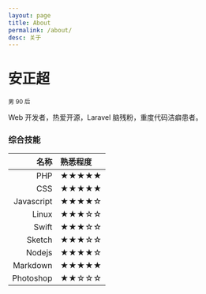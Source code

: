 ```yaml
---
layout: page
title: About
permalink: /about/
desc: 关于
---
```


安正超
===
<small>男 90 后</small>

Web 开发者，热爱开源，Laravel 脑残粉，重度代码洁癖患者。

### 综合技能

| 名称 | 熟悉程度
|--:|:--|
| PHP | ★★★★★ |
| CSS | ★★★★★ |
| Javascript | ★★★★☆ |
| Linux | ★★★☆☆ |
| Swift | ★★★☆☆ |
| Sketch | ★★★☆☆ |
| Nodejs | ★★★★☆ |
| Markdown | ★★★★★ |
| Photoshop | ★★☆☆☆ |
